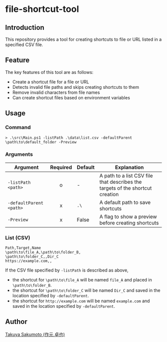# file-shortcut-tool

## Introduction

This repository provides a tool for creating shortcuts to file or URL listed in a specified CSV file.

## Feature

The key features of this tool are as follows:

- Create a shortcut file for a file or URL
- Detects invalid file paths and skips creating shortcuts to them
- Remove invalid characters from file names
- Can create shortcut files based on environment variables

## Usage

### Command

```plaintxt
> .\src\Main.ps1 -listPath .\data\list.csv -defaultParent \path\to\default_folder -Preview
```

### Arguments

| Argument | Required | Default | Explanation |
|-|:-:|-|-|
| `-listPath <path>` | o | - | A path to a list CSV file that describes the targets of the shortcut creation |
| `-defaultParent <path>` | x | `.\` | A default path to save shortcuts |
| `-Preview` | x | False | A flag to show a preview before creating shortcuts |

### List (CSV)

```csv
Path,Target,Name
\path\to\file_A,\path\to\folder_B,
\path\to\folder_C,,Dir_C
https://example.com,,
```

If the CSV file specified by `-listPath` is described as above,

- the shortcut for `\path\to\file_A` will be named `file_A` and placed in `\path\to\folder_B`.
- the shortcut for `\path\to\folder_C` will be named `Dir_C` and saved in the location specified by `-defaultParent`.
- the shortcut for `http://example.com` will be named `example.com` and saved in the location specified by `-defaultParent`.

## Author

[Takuya Sakumoto (作元 卓也)](https://github.com/tak-sakumoto)
